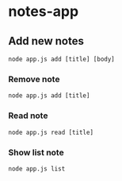 # notes-app

## Add new notes
```
node app.js add [title] [body]
```

### Remove note
```
node app.js add [title]
```

### Read note
```
node app.js read [title]
```

### Show list note
```
node app.js list
```